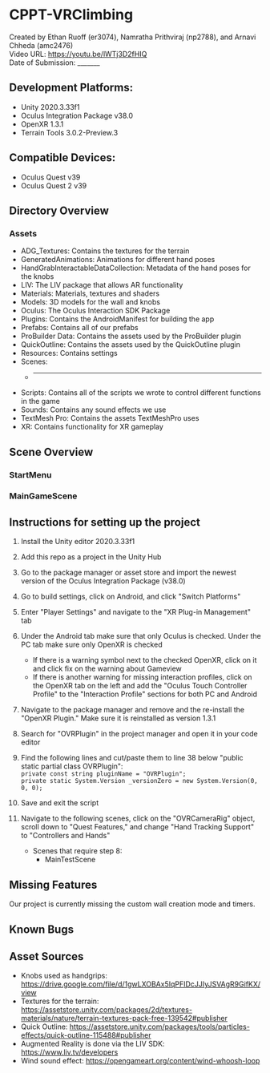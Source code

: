 # CPPT-VRClimbing
Created by Ethan Ruoff (er3074), Namratha Prithviraj (np2788), and Arnavi Chheda (amc2476)  <br/>
Video URL: https://youtu.be/lWTj3D2fHIQ <br/>
Date of Submission: _______ <br/>

## Development Platforms: 
- Unity 2020.3.33f1
- Oculus Integration Package v38.0
- OpenXR 1.3.1
- Terrain Tools 3.0.2-Preview.3

## Compatible Devices:
- Oculus Quest v39
- Oculus Quest 2 v39

## Directory Overview
### Assets
- ADG_Textures: Contains the textures for the terrain
- GeneratedAnimations: Animations for different hand poses
- HandGrabInteractableDataCollection: Metadata of the hand poses for the knobs
- LIV: The LIV package that allows AR functionality
- Materials: Materials, textures and shaders
- Models: 3D models for the wall and knobs
- Oculus: The Oculus Interaction SDK Package
- Plugins: Contains the AndroidManifest for building the app
- Prefabs: Contains all of our prefabs
- ProBuilder Data: Contains the assets used by the ProBuilder plugin
- QuickOutline: Contains the assets used by the QuickOutline plugin
- Resources: Contains settings
- Scenes:
    - ____________
- Scripts: Contains all of the scripts we wrote to control different functions in the game
- Sounds: Contains any sound effects we use
- TextMesh Pro: Contains the assets TextMeshPro uses
- XR: Contains functionality for XR gameplay

## Scene Overview
### StartMenu

### MainGameScene

## Instructions for setting up the project
1. Install the Unity editor 2020.3.33f1
2. Add this repo as a project in the Unity Hub
3. Go to the package manager or asset store and import the newest version of the Oculus Integration Package (v38.0)
4. Go to build settings, click on Android, and click "Switch Platforms"
5. Enter "Player Settings" and navigate to the "XR Plug-in Management" tab
6. Under the Android tab make sure that only Oculus is checked. Under the PC tab make sure only OpenXR is checked
    - If there is a warning symbol next to the checked OpenXR, click on it and click fix on the warning about Gameview
    - If there is another warning for missing interaction profiles, click on the OpenXR tab on the left and add the "Oculus Touch Controller Profile" to the "Interaction Profile" sections for both PC and Android
7. Navigate to the package manager and remove and the re-install the "OpenXR Plugin." Make sure it is reinstalled as version 1.3.1
8. Search for "OVRPlugin" in the project manager and open it in your code editor
9. Find the following lines and cut/paste them to line 38 below "public static partial class OVRPlugin": <br/>
`private const string pluginName = "OVRPlugin";` <br/>
`private static System.Version _versionZero = new System.Version(0, 0, 0);`<br/>

10. Save and exit the script
11. Navigate to the following scenes, click on the "OVRCameraRig" object, scroll down to "Quest Features," and change "Hand Tracking Support" to "Controllers and Hands"
    - Scenes that require step 8:
        - MainTestScene

## Missing Features
Our project is currently missing the custom wall creation mode and timers.
## Known Bugs

## Asset Sources
- Knobs used as handgrips: https://drive.google.com/file/d/1gwLXOBAx5IqPFIDcJJIyJSVAgR9GifKX/view
- Textures for the terrain: https://assetstore.unity.com/packages/2d/textures-materials/nature/terrain-textures-pack-free-139542#publisher
- Quick Outline: https://assetstore.unity.com/packages/tools/particles-effects/quick-outline-115488#publisher
- Augmented Reality is done via the LIV SDK: https://www.liv.tv/developers
- Wind sound effect: https://opengameart.org/content/wind-whoosh-loop